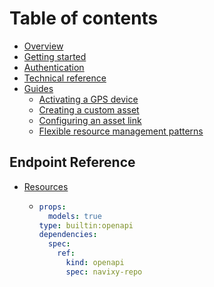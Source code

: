 # Table of contents

* [Overview](README.md)
* [Getting started](getting-started.md)
* [Authentication](authentication.md)
* [Technical reference](technical-reference.md)
* [Guides](guides/README.md)
  * [Activating a GPS device](guides/activating-a-gps-device.md)
  * [Creating a custom asset](guides/creating-a-custom-asset.md)
  * [Configuring an asset link](guides/configuring-an-asset-link.md)
  * [Flexible resource management patterns](guides/flexible-resource-management-patterns.md)

## Endpoint Reference

* [Resources](resources/README.md)
  * ```yaml
    props:
      models: true
    type: builtin:openapi
    dependencies:
      spec:
        ref:
          kind: openapi
          spec: navixy-repo
    ```
